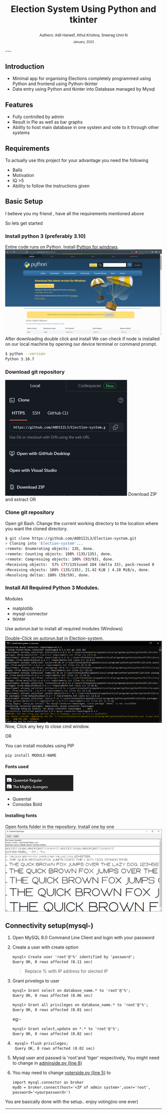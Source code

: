 <div align="center">

  <h1> Election  System Using Python and tkinter</h1>
  
<sub>Authors: <a>Adil Haneef, Athul Krishna, Sreerag Unni N </a><br>
<small> January, 2023</small></sub>

</div>
---

## Introduction 


 - Minimal app for organising Elections completely programmed using Python and frontend using Python-tkinter
 - Data entry using Python and tkinter into Database managed by Mysql
  
## Features
- Fully controlled by admin 
- Result in Pie as well as bar graphs
- Ability to host main database in one system and vote to it through other systems
  
## Requirements
To actually use this project for your advantage you need the following
- Balls
- Motivation
- IQ >5
- Ability to follow the instructions given

## Basic Setup
I believe you my friend , have all the requirements mentioned above

So lets get started 

### Install python 3 (preferably 3.10)
Entire code runs on Python. Install [Python for windows](https://www.python.org/downloads/).
![Python download](assets/download_python.png)
After downloading double click and install
We can check if node is installed on our local machine by opening our device terminal or command prompt.
```sh
$ python --version
Python 3.10.7
```

### Download git repository
![Download repository](assets/download_repo.png)
Download ZIP and extract OR
### Clone git repository
Open git Bash.
Change the current working directory to the location where you want the cloned directory.
```sh
$ git clone https://github.com/A0D1I2L3/Election-system.git
> Cloning into 'Election-system'...
>remote: Enumerating objects: 135, done.
>remote: Counting objects: 100% (135/135), done.
>remote: Compressing objects: 100% (93/93), done.
>Receiving objects:  57% (77/135)used 104 (delta 33), pack-reused 0
>Receiving objects: 100% (135/135), 21.42 KiB | 4.28 MiB/s, done.
>Resolving deltas: 100% (59/59), done.
```

### Install All Required Python 3 Modules.

Modules

  - matplotlib
  - mysql-connector
  - tkinter

Use autorun.bat to install all required modules (Windows)

Double-Click on autorun.bat in Election-system.
![autorun install](assets/running_autorun.png)
Now, Click any key to close cmd window.

OR

You can install modules using PIP
```
pip install MODULE-NAME
```


#### Fonts used
![Fonts](assets/fonts.png)
- Queental
- Consolas Bold

#### Installing fonts

Open fonts folder in the repository.
Install one by one
![installing fonts](assets/installing_fonts.png)


## Connectivity setup(mysql-)

1. Open MySQL 8.0 Command Line Client and login with your password
2. Create a user with create option
    ```
    mysql> Create user 'root'@'%' identified by 'password';
    Query OK, 0 rows affected (0.11 sec)
    ```
    >Replace % with IP address for slected  IP
3. Grant privelegs to user
    ```
    mysql> Grant select on database_name.* to 'root'@'%';
    Query OK, 0 rows affected (0.06 sec)
    ```
    ```
    mysql> Grant all privileges on database_name.* to 'root'@'%';
    Query OK, 0 rows affected (0.01 sec)
    ```
    eg:-
    ```
    mysql> Grant select,update on *.* to 'root'@'%';
    Query OK, 0 rows affected (0.02 sec)
    ```
4. ```
    mysql> flush privileges;
    Query OK, 0 rows affected (0.02 sec)
    ```
5. Mysql user and passwd is 'root'and 'tiger' respectively, You might need to change in [adminside.py (line 8)](adminside.py) 
   
6. You may need to change [voterside.py (line 5)](voterside.py) to
    ```
    import mysql.connector as broker
    mydb = broker.connect(host='<IP of admin system>',user='root', password='<yourpassword>')
    ```

<p>You are basically done with the setup.. enjoy voting(no one ever)</p>

---
